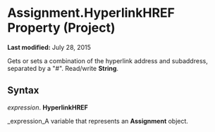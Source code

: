 
# Assignment.HyperlinkHREF Property (Project)

 **Last modified:** July 28, 2015

Gets or sets a combination of the hyperlink address and subaddress, separated by a "#". Read/write  **String**.

## Syntax

 _expression_. **HyperlinkHREF**

 _expression_A variable that represents an  **Assignment** object.

